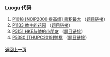 ### Luogu 代码

1. [P1018 [NOIP2000 提高组] 乘积最大](https://coderbreakplus.github.io/website/mycode/Luogu/P1018/) （[题目链接](https://www.luogu.com.cn/problem/P1018)）
2. [P1133	教主的花园](https://coderbreakplus.github.io/website/mycode/Luogu/P1133/) （[题目链接](https://www.luogu.com.cn/problem/P1133)）
3. [P5151 HKE与他的小朋友](https://coderbreakplus.github.io/website/mycode/Luogu/P5151/) （[题目链接](https://www.luogu.com.cn/problem/P5151)）
4. [P5380 [THUPC2019]鸭棋](https://coderbreakplus.github.io/website/mycode/Luogu/P5380/) （[题目链接](https://www.luogu.com.cn/problem/P5380)）

#### [返回上一页](https://coderbreakplus.github.io/website/mycode/)
